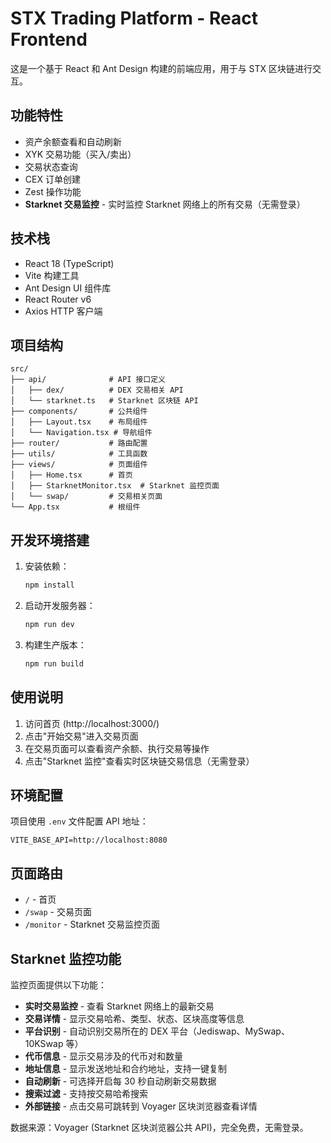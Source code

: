 # STX Trading Platform - React Frontend

这是一个基于 React 和 Ant Design 构建的前端应用，用于与 STX 区块链进行交互。

## 功能特性

- 资产余额查看和自动刷新
- XYK 交易功能（买入/卖出）
- 交易状态查询
- CEX 订单创建
- Zest 操作功能
- **Starknet 交易监控** - 实时监控 Starknet 网络上的所有交易（无需登录）

## 技术栈

- React 18 (TypeScript)
- Vite 构建工具
- Ant Design UI 组件库
- React Router v6
- Axios HTTP 客户端

## 项目结构

```
src/
├── api/              # API 接口定义
│   ├── dex/          # DEX 交易相关 API
│   └── starknet.ts   # Starknet 区块链 API
├── components/       # 公共组件
│   ├── Layout.tsx    # 布局组件
│   └── Navigation.tsx # 导航组件
├── router/           # 路由配置
├── utils/            # 工具函数
├── views/            # 页面组件
│   ├── Home.tsx      # 首页
│   ├── StarknetMonitor.tsx  # Starknet 监控页面
│   └── swap/         # 交易相关页面
└── App.tsx           # 根组件
```

## 开发环境搭建

1. 安装依赖：
   ```bash
   npm install
   ```

2. 启动开发服务器：
   ```bash
   npm run dev
   ```

3. 构建生产版本：
   ```bash
   npm run build
   ```

## 使用说明

1. 访问首页 (http://localhost:3000/)
2. 点击"开始交易"进入交易页面
3. 在交易页面可以查看资产余额、执行交易等操作
4. 点击"Starknet 监控"查看实时区块链交易信息（无需登录）

## 环境配置

项目使用 `.env` 文件配置 API 地址：
```
VITE_BASE_API=http://localhost:8080
```

## 页面路由

- `/` - 首页
- `/swap` - 交易页面
- `/monitor` - Starknet 交易监控页面

## Starknet 监控功能

监控页面提供以下功能：
- **实时交易监控** - 查看 Starknet 网络上的最新交易
- **交易详情** - 显示交易哈希、类型、状态、区块高度等信息
- **平台识别** - 自动识别交易所在的 DEX 平台（Jediswap、MySwap、10KSwap 等）
- **代币信息** - 显示交易涉及的代币对和数量
- **地址信息** - 显示发送地址和合约地址，支持一键复制
- **自动刷新** - 可选择开启每 30 秒自动刷新交易数据
- **搜索过滤** - 支持按交易哈希搜索
- **外部链接** - 点击交易可跳转到 Voyager 区块浏览器查看详情

数据来源：Voyager (Starknet 区块浏览器公共 API)，完全免费，无需登录。